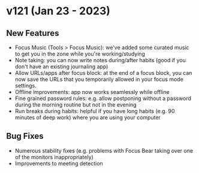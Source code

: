 # v121 (Jan 23 - 2023)

## New Features

- Focus Music (Tools > Focus Music): we've added some curated music to get you in the zone while you're working/studying
- Note taking: you can now write notes during/after habits (good if you don't have an existing journaling app)
- Allow URLs/apps after focus block: at the end of a focus block, you can now save the URLs that you temporarily allowed in your focus mode settings.
- Offline improvements: app now works seamlessly while offline
- Fine grained password rules: e.g. allow postponing without a password during the morning routine but not in the evening
- Run breaks during habits: helpful if you have long habits (e.g. 90 minutes of deep work) where you are using your computer

## Bug Fixes
- Numerous stability fixes (e.g. problems with Focus Bear taking over one of the monitors inappropriately)
- Improvements to meeting detection
